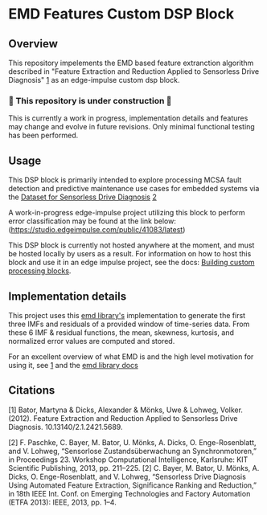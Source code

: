 # EMD Features Custom DSP Block

## Overview
This repository impelements the EMD based feature extranction algorithm described in "Feature Extraction and Reduction Applied to Sensorless Drive Diagnosis" [1](#citations) as an edge-impulse custom dsp block.

### :construction: This repository is under construction :construction:
This is currently a work in progress, implementation details and features may change and evolve in future revisions. Only minimal functional testing has been performed. 

## Usage
This DSP block is primarily intended to explore processing MCSA fault detection and predictive maintenance use cases for embedded systems via the [Dataset for Sensorless Drive Diagnosis](https://zenodo.org/record/35577#.XNA8mI4zZPY) [2](#citations)

A work-in-progress edge-impulse project utilizing this block to perform error classification may be found at the link below:
(https://studio.edgeimpulse.com/public/41083/latest)

This DSP block is currently not hosted anywhere at the moment, and must be hosted locally by users as a result. For information on how to host this block and use it in an edge impulse project, see the docs: [Building custom processing blocks](https://docs.edgeimpulse.com/docs/custom-blocks).

## Implementation details 

This project uses this [emd library's](https://emd.readthedocs.io/en/stable/) implementation to generate the first three IMFs and residuals of a provided window of time-series data. From these 6 IMF & residual functions, the mean, skewness, kurtosis, and normalized error values are computed and stored. 

For an excellent overview of what EMD is and the high level motivation for using it, see [1](#citations) and the [emd library docs](https://emd.readthedocs.io/en/stable/emd_tutorials/index.html)

## Citations
[1] Bator, Martyna & Dicks, Alexander & Mönks, Uwe & Lohweg, Volker. (2012). Feature Extraction and Reduction Applied to Sensorless Drive Diagnosis. 10.13140/2.1.2421.5689. 

[2] F. Paschke, C. Bayer, M. Bator, U. Mönks, A. Dicks, O. Enge-Rosenblatt, and V. Lohweg, “Sensorlose Zustandsüberwachung an Synchronmotoren,” in Proceedings 23. Workshop Computational Intelligence, Karlsruhe: KIT Scientific Publishing, 2013, pp. 211–225. [2] C. Bayer, M. Bator, U. Mönks, A. Dicks, O. Enge-Rosenblatt, and V. Lohweg, “Sensorless Drive Diagnosis Using Automated Feature Extraction, Significance Ranking and Reduction,” in 18th IEEE Int. Conf. on Emerging Technologies and Factory Automation (ETFA 2013): IEEE, 2013, pp. 1–4.
